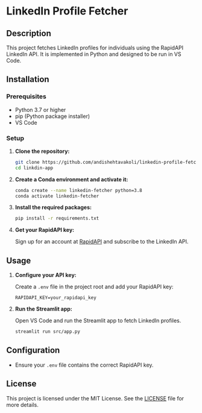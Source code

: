 # LinkedIn Profile Fetcher

## Description

This project fetches LinkedIn profiles for individuals using the RapidAPI LinkedIn API. It is implemented in Python and designed to be run in VS Code.

## Installation

### Prerequisites

- Python 3.7 or higher
- pip (Python package installer)
- VS Code

### Setup

1. **Clone the repository:**

    ```bash
    git clone https://github.com/andishehtavakoli/linkedin-profile-fetcher.git
    cd linkdin-app
    ```

2. **Create a Conda environment and activate it:**

    ```bash
    conda create --name linkedin-fetcher python=3.8
    conda activate linkedin-fetcher
    ```

3. **Install the required packages:**

    ```bash
    pip install -r requirements.txt
    ```

4. **Get your RapidAPI key:**

    Sign up for an account at [RapidAPI](https://rapidapi.com/) and subscribe to the LinkedIn API.

## Usage

1. **Configure your API key:**

    Create a `.env` file in the project root and add your RapidAPI key:

    ```env
    RAPIDAPI_KEY=your_rapidapi_key
    ```

2. **Run the Streamlit app:**

    Open VS Code and run the Streamlit app to fetch LinkedIn profiles.

    ```bash
    streamlit run src/app.py
    ```


## Configuration

- Ensure your `.env` file contains the correct RapidAPI key.

## License

This project is licensed under the MIT License. See the [LICENSE](LICENSE) file for more details.
